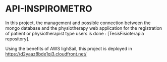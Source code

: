 # API-INSPIROMETRO


In this project, the management and possible connection between the mongo database and the physiotherapy web application for the registration of patient or physiotherapist type users is done : [TesisFisioterapia repository].


Using the benefits of AWS lighSail, this project is deployed in https://d2yaaz8bde1qj3.cloudfront.net/

